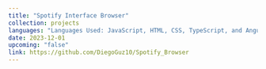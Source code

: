 ```yaml
---
title: "Spotify Interface Browser"
collection: projects
languages: "Languages Used: JavaScript, HTML, CSS, TypeScript, and Angular"
date: 2023-12-01
upcoming: "false"
link: https://github.com/DiegoGuz10/Spotify_Browser
---
```

